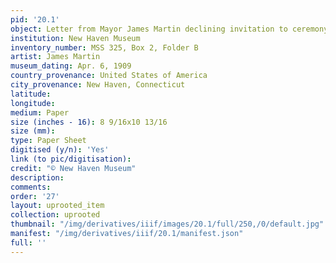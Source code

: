 ```yaml
---
pid: '20.1'
object: Letter from Mayor James Martin declining invitation to ceremony
institution: New Haven Museum
inventory_number: MSS 325, Box 2, Folder B
artist: James Martin
museum_dating: Apr. 6, 1909
country_provenance: United States of America
city_provenance: New Haven, Connecticut
latitude:
longitude:
medium: Paper
size (inches - 16): 8 9/16x10 13/16
size (mm):
type: Paper Sheet
digitised (y/n): 'Yes'
link (to pic/digitisation):
credit: "© New Haven Museum"
description:
comments:
order: '27'
layout: uprooted_item
collection: uprooted
thumbnail: "/img/derivatives/iiif/images/20.1/full/250,/0/default.jpg"
manifest: "/img/derivatives/iiif/20.1/manifest.json"
full: ''
---
```

